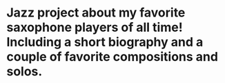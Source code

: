 # Jazz project about my favorite saxophone players of all time! Including a short biography and a couple of favorite compositions and solos.
